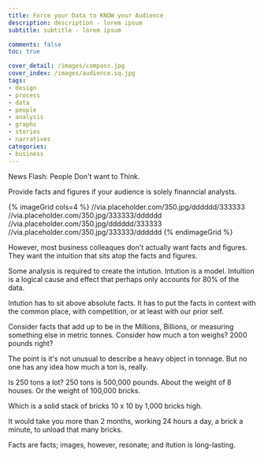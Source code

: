 ```yaml
---
title: Force your Data to KNOW your Audience
description: description - lorem ipsum
subtitle: subtitle - lorem ipsum

comments: false
toc: true

cover_detail: /images/compass.jpg
cover_index: /images/audience.sq.jpg
tags:
- design
- process
- data
- people
- analysis
- graphs
- stories
- narratives
categories:
- business
---
```



News Flash: People Don't want to Think.

Provide facts and figures if your audience is solely finanncial analysts.

{% imageGrid cols=4 %}
  //via.placeholder.com/350.jpg/dddddd/333333
  //via.placeholder.com/350.jpg/333333/dddddd
  //via.placeholder.com/350.jpg/dddddd/333333
  //via.placeholder.com/350.jpg/333333/dddddd
{% endimageGrid %}


However, most business colleaques don't actually want facts and figures. They want the intuition that sits atop the facts and figures.

Some analysis is required to create the intution. Intution is a model. Intuition is a logical cause and effect that perhaps only accounts for 80% of the data.

Intution has to sit above absolute facts. It has to put the facts in context with the common place, with competition, or at least with our prior self. 

Consider facts that add up to be in the Millions, Billions, or measuring something else in metric tonnes. Consider how much a ton weighs? 2000 pounds right?

The point is it's not unusual to describe a heavy object in tonnage. But no one has any idea how much a ton is, really. 

Is 250 tons a lot? 250 tons is 500,000 pounds. About the weight of 8 houses. Or the weight of 100,000 bricks.

Which is a solid stack of bricks 10 x 10 by 1,000 bricks high. 

It would take you more than 2 months, working 24 hours a day, a brick a minute, to unload that many bricks.

Facts are facts; images, however, resonate; and itution is long-lasting.
